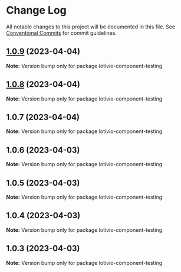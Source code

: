 # Change Log

All notable changes to this project will be documented in this file.
See [Conventional Commits](https://conventionalcommits.org) for commit guidelines.

## [1.0.9](https://github.com/lotiviot/lotivio-component-testing/compare/lotivio-component-testing@1.0.8...lotivio-component-testing@1.0.9) (2023-04-04)

**Note:** Version bump only for package lotivio-component-testing





## [1.0.8](https://github.com/lotiviot/lotivio-component-testing/compare/lotivio-component-testing@1.0.7...lotivio-component-testing@1.0.8) (2023-04-04)

**Note:** Version bump only for package lotivio-component-testing





## 1.0.7 (2023-04-04)

**Note:** Version bump only for package lotivio-component-testing





## 1.0.6 (2023-04-03)

**Note:** Version bump only for package lotivio-component-testing





## 1.0.5 (2023-04-03)

**Note:** Version bump only for package lotivio-component-testing





## 1.0.4 (2023-04-03)

**Note:** Version bump only for package lotivio-component-testing





## 1.0.3 (2023-04-03)

**Note:** Version bump only for package lotivio-component-testing

